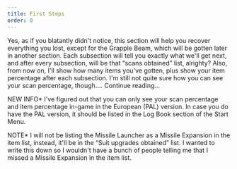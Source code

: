 ```yaml
---
title: First Steps
order: 0
---
```




Yes, as if you blatantly didn't notice, this section will help you recover
everything you lost, except for the Grapple Beam, which will be gotten later in
another section. Each subsection will tell you exactly what we'll get next, and
after every subsection, will be that “scans obtained” list, alrighty? Also,
from now on, I'll show how many items you've gotten, plus show your item
percentage after each subsection. I'm still not quite sure how you can see your
scan percentage, though.... Continue reading...

NEW INFO*
I've figured out that you can only see your scan percentage and item percentage
in-game in the European (PAL) version. In case you do have the PAL version, it
should be listed in the Log Book section of the Start Menu.

NOTE*
I will not be listing the Missile Launcher as a Missile Expansion in the item
list, instead, it'll be in the “Suit upgrades obtained” list. I wanted to write
this down so I wouldn't have a bunch of people telling me that I missed a
Missile Expansion in the item list.


